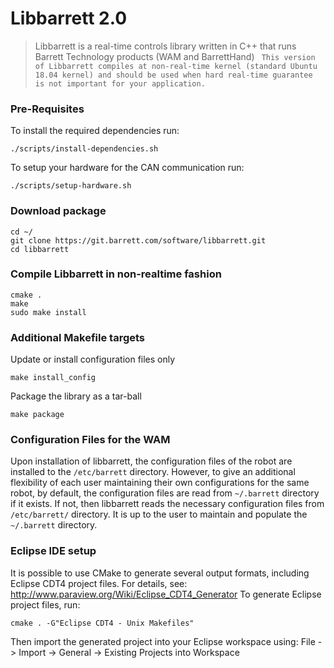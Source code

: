 # Libbarrett 2.0
> Libbarrett is a real-time controls library written in C++ that runs Barrett
Technology products (WAM and BarrettHand)
` This version of Libbarrett compiles at non-real-time kernel (standard Ubuntu 18.04 kernel) and should be used when hard real-time guarantee is not important for your application.`

### Pre-Requisites
To install the required dependencies run:
```
./scripts/install-dependencies.sh
```

To setup your hardware for the CAN communication run:
```
./scripts/setup-hardware.sh
```

### Download package
```
cd ~/
git clone https://git.barrett.com/software/libbarrett.git
cd libbarrett
```

### Compile Libbarrett in non-realtime fashion
```
cmake .
make
sudo make install
```

### Additional Makefile targets
Update or install configuration files only
```
make install_config
```
Package the library as a tar-ball 
```
make package
```

### Configuration Files for the WAM
Upon installation of libbarrett, the configuration files of the robot are installed to the `/etc/barrett` directory. However, to give an additional flexibility of each user maintaining their own configurations for the same robot, by default, the configuration files are read from `~/.barrett` directory if it exists. If not, then libbarrett reads the necessary configuration files from `/etc/barrett/` directory. It is up to the user to maintain and populate the `~/.barrett` directory.

### Eclipse IDE setup
It is possible to use CMake to generate several output formats, including Eclipse CDT4 project files. For details, see:
    http://www.paraview.org/Wiki/Eclipse_CDT4_Generator
To generate Eclipse project files, run:
```
cmake . -G"Eclipse CDT4 - Unix Makefiles"
```
Then import the generated project into your Eclipse workspace using:
File -> Import -> General -> Existing Projects into Workspace
